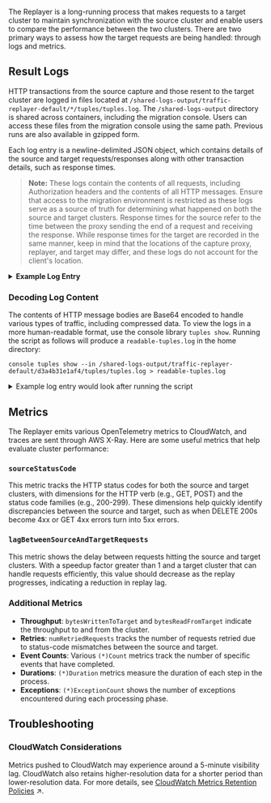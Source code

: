 <!-- Document: Topic -->
The Replayer is a long-running process that makes requests to a target cluster to maintain synchronization with the source cluster and enable users to compare the performance between the two clusters. There are two primary ways to assess how the target requests are being handled: through logs and metrics.

## Result Logs

HTTP transactions from the source capture and those resent to the target cluster are logged in files located at `/shared-logs-output/traffic-replayer-default/*/tuples/tuples.log`. The `/shared-logs-output` directory is shared across containers, including the migration console. Users can access these files from the migration console using the same path. Previous runs are also available in gzipped form. 

Each log entry is a newline-delimited JSON object, which contains details of the source and target requests/responses along with other transaction details, such as response times. 

> **Note:** These logs contain the contents of all requests, including Authorization headers and the contents of all HTTP messages. Ensure that access to the migration environment is restricted as these logs serve as a source of truth for determining what happened on both the source and target clusters. Response times for the source refer to the time between the proxy sending the end of a request and receiving the response. While response times for the target are recorded in the same manner, keep in mind that the locations of the capture proxy, replayer, and target may differ, and these logs do not account for the client's location.

<details>
<summary>
<b>Example Log Entry</b>
</summary>

Below is an example log entry for a `/_cat/indices?v` request sent to both the source and target clusters:

```json
{
    "sourceRequest": {
        "Request-URI": "/_cat/indices?v",
        "Method": "GET",
        "HTTP-Version": "HTTP/1.1",
        "Host": "capture-proxy:9200",
        "Authorization": "Basic YWRtaW46YWRtaW4=",
        "User-Agent": "curl/8.5.0",
        "Accept": "*/*",
        "body": ""
    },
    "sourceResponse": {
        "HTTP-Version": {"keepAliveDefault": true},
        "Status-Code": 200,
        "Reason-Phrase": "OK",
        "response_time_ms": 59,
        "content-type": "text/plain; charset=UTF-8",
        "content-length": "214",
        "body": "aGVhbHRoIHN0YXR1cyBpbmRleCAgICAgICB..."
    },
    "targetRequest": {
        "Request-URI": "/_cat/indices?v",
        "Method": "GET",
        "HTTP-Version": "HTTP/1.1",
        "Host": "opensearchtarget",
        "Authorization": "Basic YWRtaW46bXlTdHJvbmdQYXNzd29yZDEyMyE=",
        "User-Agent": "curl/8.5.0",
        "Accept": "*/*",
        "body": ""
    },
    "targetResponses": [{
        "HTTP-Version": {"keepAliveDefault": true},
        "Status-Code": 200,
        "Reason-Phrase": "OK",
        "response_time_ms": 721,
        "content-type": "text/plain; charset=UTF-8",
        "content-length": "484",
        "body": "aGVhbHRoIHN0YXR1cyBpbmRleCAgICAgICB..."
    }],
    "connectionId": "0242acfffe13000a-0000000a-00000005-1eb087a9beb83f3e-a32794b4.0",
    "numRequests": 1,
    "numErrors": 0
}
```
</details>

### Decoding Log Content

The contents of HTTP message bodies are Base64 encoded to handle various types of traffic, including compressed data. To view the logs in a more human-readable format, use the console library `tuples show`. Running the script as follows will produce a `readable-tuples.log` in the home directory:

```shell
console tuples show --in /shared-logs-output/traffic-replayer-default/d3a4b31e1af4/tuples/tuples.log > readable-tuples.log
```

<details>
<summary>
</b>Example log entry would look after running the script</b>
</summary>

```json
{
    "sourceRequest": {
        "Request-URI": "/_cat/indices?v",
        "Method": "GET",
        "HTTP-Version": "HTTP/1.1",
        "Host": "capture-proxy:9200",
        "Authorization": "Basic YWRtaW46YWRtaW4=",
        "User-Agent": "curl/8.5.0",
        "Accept": "*/*",
        "body": ""
    },
    "sourceResponse": {
        "HTTP-Version": {"keepAliveDefault": true},
        "Status-Code": 200,
        "Reason-Phrase": "OK",
        "response_time_ms": 59,
        "content-type": "text/plain; charset=UTF-8",
        "content-length": "214",
        "body": "health status index       uuid         ..."
    },
    "targetRequest": {
        "Request-URI": "/_cat/indices?v",
        "Method": "GET",
        "HTTP-Version": "HTTP/1.1",
        "Host": "opensearchtarget",
        "Authorization": "Basic YWRtaW46bXlTdHJvbmdQYXNzd29yZDEyMyE=",
        "User-Agent": "curl/8.5.0",
        "Accept": "*/*",
        "body": ""
    },
    "targetResponses": [{
        "HTTP-Version": {"keepAliveDefault": true},
        "Status-Code": 200,
        "Reason-Phrase": "OK",
        "response_time_ms": 721,
        "content-type": "text/plain; charset=UTF-8",
        "content-length": "484",
        "body": "health status index       uuid         ..."
    }],
    "connectionId": "0242acfffe13000a-0000000a-00000005-1eb087a9beb83f3e-a32794b4.0",
    "numRequests": 1,
    "numErrors": 0
}
```
</details>

## Metrics

The Replayer emits various OpenTelemetry metrics to CloudWatch, and traces are sent through AWS X-Ray. Here are some useful metrics that help evaluate cluster performance:

### `sourceStatusCode`

This metric tracks the HTTP status codes for both the source and target clusters, with dimensions for the HTTP verb (e.g., GET, POST) and the status code families (e.g., 200-299). These dimensions help quickly identify discrepancies between the source and target, such as when DELETE 200s become 4xx or GET 4xx errors turn into 5xx errors.

### `lagBetweenSourceAndTargetRequests`

This metric shows the delay between requests hitting the source and target clusters. With a speedup factor greater than 1 and a target cluster that can handle requests efficiently, this value should decrease as the replay progresses, indicating a reduction in replay lag.

### Additional Metrics

- **Throughput**: `bytesWrittenToTarget` and `bytesReadFromTarget` indicate the throughput to and from the cluster.
- **Retries**: `numRetriedRequests` tracks the number of requests retried due to status-code mismatches between the source and target.
- **Event Counts**: Various `(*)Count` metrics track the number of specific events that have completed.
- **Durations**: `(*)Duration` metrics measure the duration of each step in the process.
- **Exceptions**: `(*)ExceptionCount` shows the number of exceptions encountered during each processing phase.

## Troubleshooting

### CloudWatch Considerations

Metrics pushed to CloudWatch may experience around a 5-minute visibility lag. CloudWatch also retains higher-resolution data for a shorter period than lower-resolution data. For more details, see [CloudWatch Metrics Retention Policies](https://docs.aws.amazon.com/AmazonCloudWatch/latest/monitoring/cloudwatch_concepts.html) ↗.
